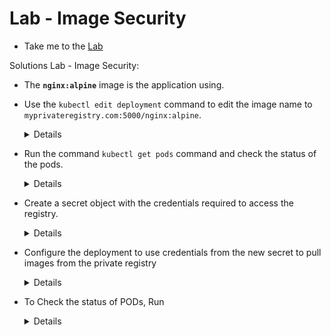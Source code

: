 # Lab - Image Security
  
  - Take me to the [Lab](https://kodekloud.com/topic/labs-image-security/)

Solutions Lab - Image Security:

- The **`nginx:alpine`** image is the application using.


- Use the `kubectl edit deployment` command to edit the image name to `myprivateregistry.com:5000/nginx:alpine`.

  <details>

  ```
  $ kubectl edit deployment web
  ```

  </details>

- Run the command `kubectl get pods` command and check the status of the pods.

  <details>

  ```
  $ kubectl get pods
  ```

  </details>

- Create a secret object with the credentials required to access the registry.

  <details>

  ```

  $ kubectl create secret docker-registry private-reg-cred --docker-username=dock_user --docker-password=dock_password --docker-server=myprivateregistry.com:5000 --docker-email=dock_user@myprivateregistry.com
  ```
  </details>

- Configure the deployment to use credentials from the new secret to pull images from the private registry

  <details>

  ```
  $ Edit deployment using kubectl edit deploy web command and add imagePullSecrets section. Use private-reg-cred
  ```

  </details>

- To Check the status of PODs, Run

  <details>

  ```
  $ kubectl get pods
  ```
  </details>

